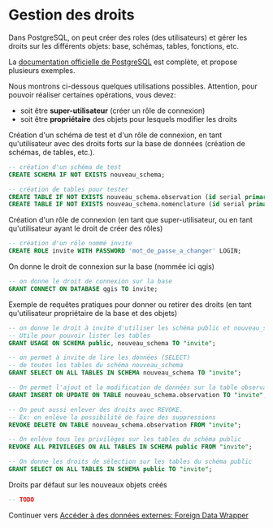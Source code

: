 # Gestion des droits

Dans PostgreSQL, on peut créer des roles (des utilisateurs) et gérer les droits sur les différents objets: base, schémas, tables, fonctions, etc.

La [documentation officielle de PostgreSQL](https://www.postgresql.org/docs/current/sql-grant.html) est complète, et propose plusieurs exemples.

Nous montrons ci-dessous quelques utilisations possibles. Attention, pour pouvoir réaliser certaines opérations, vous devez:

* soit être **super-utilisateur** (créer un rôle de connexion)
* soit être **propriétaire** des objets pour lesquels modifier les droits


Création d'un schéma de test et d'un rôle de connexion, en tant qu'utilisateur avec des droits forts sur la base de données (création de schémas, de tables, etc.).

```sql
-- création d'un schéma de test
CREATE SCHEMA IF NOT EXISTS nouveau_schema;

-- création de tables pour tester
CREATE TABLE IF NOT EXISTS nouveau_schema.observation (id serial primary key, nom text, geom geometry(point, 2154));
CREATE TABLE IF NOT EXISTS nouveau_schema.nomenclature (id serial primary key, code text, libelle text);
```

Création d'un rôle de connexion (en tant que super-utilisateur, ou en tant qu'utilisateur ayant le droit de créer des rôles)

```sql
-- création d'un rôle nommé invite
CREATE ROLE invite WITH PASSWORD 'mot_de_passe_a_changer' LOGIN;
```

On donne le droit de connexion sur la base (nommée ici qgis)

```sql
-- on donne le droit de connexion sur la base
GRANT CONNECT ON DATABASE qgis TO invite;
```

Exemple de requêtes pratiques pour donner ou retirer des droits (en tant qu'utilisateur propriétaire de la base et des objets)

```sql
-- on donne le droit à invite d'utiliser les schéma public et nouveau_schema
-- Utile pour pouvoir lister les tables
GRANT USAGE ON SCHEMA public, nouveau_schema TO "invite";

-- on permet à invite de lire les données (SELECT)
-- de toutes les tables du schéma nouveau_schema
GRANT SELECT ON ALL TABLES IN SCHEMA nouveau_schema TO "invite";

-- On permet l'ajout et la modification de données sur la table observation seulement
GRANT INSERT OR UPDATE ON TABLE nouveau_schema.observation TO "invite";

-- On peut aussi enlever des droits avec REVOKE.
-- Ex: on enlève la possibilité de faire des suppressions
REVOKE DELETE ON TABLE nouveau_schema.observation FROM "invite";

-- On enlève tous les privilèges sur les tables du schéma public
REVOKE ALL PRIVILEGES ON ALL TABLES IN SCHEMA public FROM "invite";

-- On donne les droits de sélection sur les tables du schéma public
GRANT SELECT ON ALL TABLES IN SCHEMA public TO "invite";

```

Droits par défaut sur les nouveaux objets créés

```sql
-- TODO
```

Continuer vers [Accéder à des données externes: Foreign Data Wrapper](./fdw.md)
